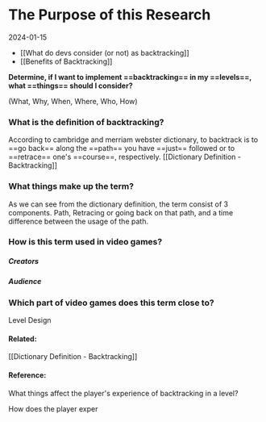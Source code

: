 # The Purpose of this Research
2024-01-15


- [[What do devs consider (or not) as backtracking]]
- [[Benefits of Backtracking]]


**Determine, if I want to implement ==backtracking== in my ==levels==, what ==things== should I consider?**

(What, Why, When, Where, Who, How)

### What is the definition of backtracking?
According to cambridge and merriam webster dictionary, to backtrack is to ==go back== along the ==path== you have ==just== followed or to ==retrace== one's ==course==, respectively.
[[Dictionary Definition - Backtracking]]
### What things make up the term?
As we can see from the dictionary definition, the term consist of 3 components. Path, Retracing or going back on that path, and a time difference between the usage of the path.

### How is this term used in video games?
##### Creators
##### Audience

### Which part of video games does this term close to?
Level Design


#### Related:
[[Dictionary Definition - Backtracking]]

#### Reference:


What things affect the player's experience of backtracking in a level?

How does the player exper
